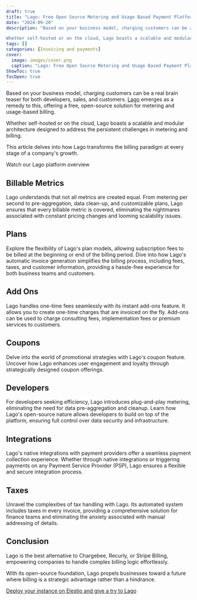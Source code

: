```yaml
---
draft: true
title: "Lago: Free Open Source Metering and Usage Based Payment Platform"
date: "2024-09-20"
description: "Based on your business model, charging customers can be a real brain teaser for both developers, sales, and customers. Lago emerges as a remedy to this, offering a free, open-source solution for metering and usage-based billing.

Whether self-hosted or on the cloud, Lago boasts a scalable and modular architecture designed"
tags: []
categories: [Invoicing and payments]
cover:
  image: images/cover.png
  caption: "Lago: Free Open Source Metering and Usage Based Payment Platform"
ShowToc: true
TocOpen: true
---
```



Based on your business model, charging customers can be a real brain teaser for both developers, sales, and customers. [Lago](https://elest.io/open-source/lago?ref=blog.elest.io) emerges as a remedy to this, offering a free, open\-source solution for metering and usage\-based billing. 

Whether self\-hosted or on the cloud, Lago boasts a scalable and modular architecture designed to address the persistent challenges in metering and billing. 

This article delves into how Lago transforms the billing paradigm at every stage of a company's growth.



Watch our Lago platform overview



## **Billable Metrics**

Lago understands that not all metrics are created equal. From metering per second to pre\-aggregation, data clean\-up, and customizable plans, Lago ensures that every billable metric is covered, eliminating the nightmares associated with constant pricing changes and looming scalability issues.

## **Plans**

Explore the flexibility of Lago's plan models, allowing subscription fees to be billed at the beginning or end of the billing period. Dive into how Lago's automatic invoice generation simplifies the billing process, including fees, taxes, and customer information, providing a hassle\-free experience for both business teams and customers.

## **Add Ons**

Lago handles one\-time fees seamlessly with its instant add\-ons feature. It allows you to create one\-time charges that are invoiced on the fly. Add\-ons can be used to charge consulting fees, implementation fees or premium services to customers.

## **Coupons**

Delve into the world of promotional strategies with Lago's coupon feature. Uncover how Lago enhances user engagement and loyalty through strategically designed coupon offerings.

## **Developers**

For developers seeking efficiency, Lago introduces plug\-and\-play metering, eliminating the need for data pre\-aggregation and cleanup. Learn how Lago's open\-source nature allows developers to build on top of the platform, ensuring full control over data security and infrastructure.

## **Integrations**

Lago's native integrations with payment providers offer a seamless payment collection experience. Whether through native integrations or triggering payments on any Payment Service Provider (PSP), Lago ensures a flexible and secure integration process.

## **Taxes**

Unravel the complexities of tax handling with Lago. Its automated system includes taxes in every invoice, providing a comprehensive solution for finance teams and eliminating the anxiety associated with manual addressing of details.

## Conclusion

Lago is the best alternative to Chargebee, Recurly, or Stripe Billing, empowering companies to handle complex billing logic effortlessly. 

With its open\-source foundation, Lago propels businesses toward a future where billing is a strategic advantage rather than a hindrance.

[Deploy your instance on Elestio and give a try to Lago](https://elest.io/open-source/lago?ref=blog.elest.io)



